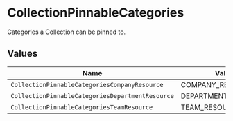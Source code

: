 # CollectionPinnableCategories

Categories a Collection can be pinned to.


## Values

| Name                                             | Value                                            |
| ------------------------------------------------ | ------------------------------------------------ |
| `CollectionPinnableCategoriesCompanyResource`    | COMPANY_RESOURCE                                 |
| `CollectionPinnableCategoriesDepartmentResource` | DEPARTMENT_RESOURCE                              |
| `CollectionPinnableCategoriesTeamResource`       | TEAM_RESOURCE                                    |